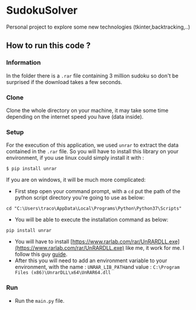 # SudokuSolver
Personal project to explore some new technologies (tkinter,backtracking,..)

## How to run this code ?

### Information
In the folder there is a `.rar` file containing 3 million sudoku so don't be surprised if the download takes a few seconds.

### Clone

Clone the whole directory on your machine, it may take some time depending on the internet speed you have (data inside).

### Setup 

For the execution of this application, we used `unrar` to extract the data contained in the `.rar` file.
So you will have to install this library on your environment, if you use linux could simply install it with : 
```shell
$ pip install unrar
```
If you are on windows, it will be much more complicated:
- First step open your command prompt, with a `cd` put the path of the python script directory you're going to use as below: 
```shell
cd "C:\Users\traco\AppData\Local\Programs\Python\Python37\Scripts"
```
- You will be able to execute the installation command as below: 
```shell
pip install unrar
```
- You will have to install [https://www.rarlab.com/rar/UnRARDLL.exe](https://www.rarlab.com/rar/UnRARDLL.exe) like me, it work for me. I follow this guy [guide](https://github.com/matiasb/python-unrar/issues/15).
- After this you will need to add an environment variable to your environment, with the name : `UNRAR_LIB_PATH`and value : `C:\Program Files (x86)\UnrarDLL\x64\UnRAR64.dll`

### Run
- Run the `main.py` file.
